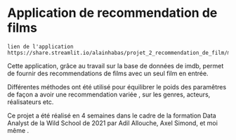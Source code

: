 # Application de recommendation de films

    lien de l'application https://share.streamlit.io/alainhabas/projet_2_recommendation_de_film/main/main_code.py

Cette application, grâce au travail sur la base de données de imdb, permet de fournir des recommendations de films avec un seul film en entrée.

Différentes méthodes ont été utilisé pour équilibrer le poids des paramêtres de façon a avoir une recommendation variée , sur les genres, acteurs, réalisateurs etc. 

Ce projet a été réalisé en 4 semaines dans le cadre de la formation Data Analyst de la Wild School de 2021 par Adil Allouche, Axel Simond, et moi même .

